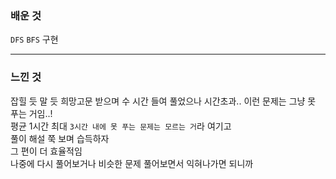 ### 배운 것

```DFS``` ```BFS``` 구현   
***
### 느낀 것
잡힐 듯 말 듯 희망고문 받으며 수 시간 들여 풀었으나 시간초과.. 이런 문제는 그냥 못 푸는 거임..!   
평균 1시간 최대 ```3시간 내에 못 푸는 문제는 모르는 거```라 여기고   
풀이 해설 쭉 보며 습득하자   
그 편이 더 효율적임   
나중에 다시 풀어보거나 비슷한 문제 풀어보면서 익혀나가면 되니까

